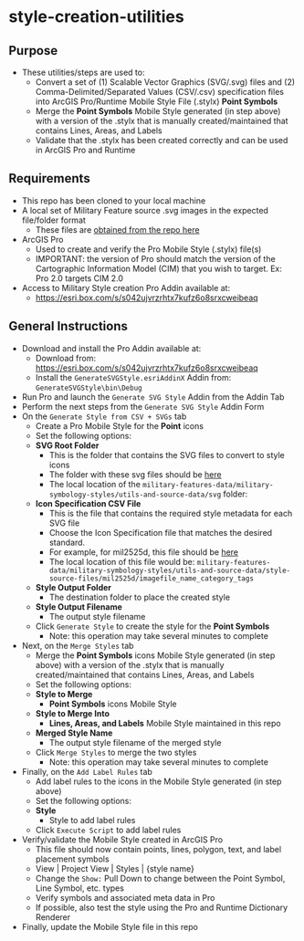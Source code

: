 # style-creation-utilities

## Purpose

* These utilities/steps are used to: 
    * Convert a set of (1) Scalable Vector Graphics (SVG/.svg) files and (2) Comma-Delimited/Separated Values (CSV/.csv) specification files into ArcGIS Pro/Runtime Mobile Style File (.stylx) **Point Symbols** 
    * Merge the **Point Symbols** Mobile Style generated (in step above) with a version of the .stylx that is manually created/maintained that contains Lines, Areas, and Labels
    * Validate that the .stylx has been created correctly and can be used in ArcGIS Pro and Runtime

## Requirements

* This repo has been cloned to your local machine
* A local set of Military Feature source .svg images in the expected file/folder format
    * These files are [obtained from the repo here](../svg)  
* ArcGIS Pro 
    * Used to create and verify the Pro Mobile Style (.stylx) file(s)
    * IMPORTANT: the version of Pro should match the version of the Cartographic Information Model (CIM) that you wish to target. Ex: Pro 2.0 targets CIM 2.0
* Access to Military Style creation Pro Addin available at:
    * https://esri.box.com/s/s042ujvrzrhtx7kufz6o8srxcweibeaq 

## General Instructions 

* Download and install the Pro Addin available at:
    * Download from: https://esri.box.com/s/s042ujvrzrhtx7kufz6o8srxcweibeaq 
    * Install the `GenerateSVGStyle.esriAddinX` Addin from: `GenerateSVGStyle\bin\Debug`
* Run Pro and launch the `Generate SVG Style` Addin from the Addin Tab
* Perform the next steps from the `Generate SVG Style` Addin Form
* On the `Generate Style from CSV + SVGs` tab
    * Create a Pro Mobile Style for the **Point** icons
    * Set the following options:
    * **SVG Root Folder**
        * This is the folder that contains the SVG files to convert to style icons
        * The folder with these svg files should be [here](../svg)
        * The local location of the `military-features-data/military-symbology-styles/utils-and-source-data/svg` folder:
    * **Icon Specification CSV File**
        * This is the file that contains the required style metadata for each SVG file
        * Choose the Icon Specification file that matches the desired standard.
        * For example, for mil2525d, this file should be [here](../style-source-files/mil2525d/imagefile_name_category_tags)
        * The local location of this file would be:  `military-features-data/military-symbology-styles/utils-and-source-data/style-source-files/mil2525d/imagefile_name_category_tags`   
    * **Style Output Folder**
        * The destination folder to place the created style
    * **Style Output Filename**
        * The output style filename
    * Click `Generate Style` to create the style for the **Point Symbols**
        * Note: this operation may take several minutes to complete
* Next, on the `Merge Styles` tab
    * Merge the **Point Symbols** icons Mobile Style generated (in step above) with a version of the .stylx that is manually created/maintained that contains Lines, Areas, and Labels
    * Set the following options:
    * **Style to Merge**
        * **Point Symbols** icons Mobile Style
    * **Style to Merge Into**
        * **Lines, Areas, and Labels** Mobile Style maintained in this repo
    * **Merged Style Name**
        * The output style filename of the merged style
    * Click `Merge Styles` to merge the two styles
        * Note: this operation may take several minutes to complete
* Finally, on the `Add Label Rules` tab
    * Add label rules to the icons in the Mobile Style generated (in step above)
    * Set the following options:
    * **Style**
        * Style to add label rules 
    * Click `Execute Script` to add label rules 
* Verify/validate the Mobile Style created in ArcGIS Pro 
    * This file should now contain points, lines, polygon, text, and label placement symbols
    * View | Project View | Styles | {style name} 
    * Change the `Show:` Pull Down to change between the Point Symbol, Line Symbol, etc. types
    * Verify symbols and associated meta data in Pro
    * If possible, also test the style using the Pro and Runtime Dictionary Renderer 
* Finally, update the Mobile Style file in this repo 
